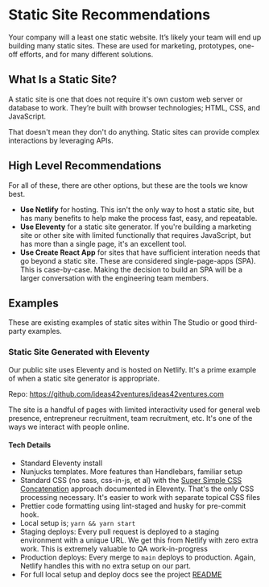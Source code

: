 # Static Site Recommendations

Your company will a least one static website. It’s likely your team will end up
building many static sites. These are used for marketing, prototypes, one-off
efforts, and for many different solutions.

## What Is a Static Site?

A static site is one that does not require it's own custom web server or database
to work. They’re built with browser technologies; HTML, CSS, and JavaScript.

That doesn't mean they don't do anything. Static sites can provide complex
interactions by leveraging APIs.

## High Level Recommendations

For all of these, there are other options, but these are the tools we know best.

- **Use Netlify** for hosting. This isn't the only way to host a static site, but has many benefits to help make the process fast, easy, and repeatable.
- **Use Eleventy** for a static site generator. If you're building a marketing site or other site with limited functionally that requires JavaScript, but has more than a single page, it's an excellent tool.
- **Use Create React App** for sites that have sufficient interation needs that go beyond a static site. These are considered single-page-apps (SPA). This is case-by-case. Making the decision to build an SPA will be a larger conversation with the engineering team members.

## Examples

These are existing examples of static sites within The Studio or good third-party examples.

### Static Site Generated with Eleventy

Our public site uses Eleventy and is hosted on Netlify. It's a prime example of when a static site generator is appropriate.

Repo: https://github.com/ideas42ventures/ideas42ventures.com

The site is a handful of pages with limited interactivity used for general web presence, entrepreneur recruitment, team recruitment, etc. It's one of the ways we interact with people online.

#### Tech Details

- Standard Eleventy install
- Nunjucks templates. More features than Handlebars, familiar setup
- Standard CSS (no sass, css-in-js, et al) with the [Super Simple CSS Concatenation](https://www.11ty.dev/docs/quicktips/concatenate/) approach documented in Eleventy. That's the only CSS processing necessary. It's easier to work with separate topical CSS files
- Prettier code formatting using lint-staged and husky for pre-commit hook.
- Local setup is; `yarn && yarn start`
- Staging deploys: Every pull request is deployed to a staging environment with a unique URL. We get this from Netlify with zero extra work. This is extremely valuable to QA work-in-progress
- Production deploys: Every merge to `main` deploys to production. Again, Netlify handles this with no extra setup on our part.
- For full local setup and deploy docs see the project [README](https://github.com/ideas42ventures/ideas42ventures.com/blob/main/README.md)
